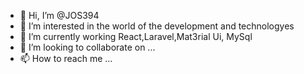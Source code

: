 - 👋 Hi, I’m @JOS394
- 👀 I’m interested in the world of the development and technologyes
- 🌱 I’m currently working React,Laravel,Mat3rial Ui, MySql
- 💞️ I’m looking to collaborate on ...
- 📫 How to reach me ...

<!---
JOS394/JOS394 is a ✨ special ✨ repository because its `README.md` (this file) appears on your GitHub profile.
You can click the Preview link to take a look at your changes.
--->
